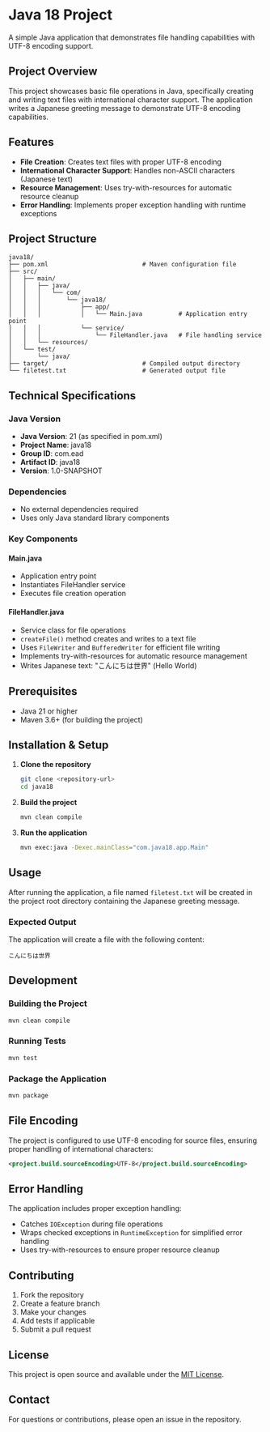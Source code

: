 # Java 18 Project

A simple Java application that demonstrates file handling capabilities with UTF-8 encoding support.

## Project Overview

This project showcases basic file operations in Java, specifically creating and writing text files with international character support. The application writes a Japanese greeting message to demonstrate UTF-8 encoding capabilities.

## Features

- **File Creation**: Creates text files with proper UTF-8 encoding
- **International Character Support**: Handles non-ASCII characters (Japanese text)
- **Resource Management**: Uses try-with-resources for automatic resource cleanup
- **Error Handling**: Implements proper exception handling with runtime exceptions

## Project Structure

```
java18/
├── pom.xml                          # Maven configuration file
├── src/
│   ├── main/
│   │   ├── java/
│   │   │   └── com/
│   │   │       └── java18/
│   │   │           ├── app/
│   │   │           │   └── Main.java          # Application entry point
│   │   │           └── service/
│   │   │               └── FileHandler.java   # File handling service
│   │   └── resources/
│   └── test/
│       └── java/
├── target/                          # Compiled output directory
└── filetest.txt                     # Generated output file
```

## Technical Specifications

### Java Version
- **Java Version**: 21 (as specified in pom.xml)
- **Project Name**: java18
- **Group ID**: com.ead
- **Artifact ID**: java18
- **Version**: 1.0-SNAPSHOT

### Dependencies
- No external dependencies required
- Uses only Java standard library components

### Key Components

#### Main.java
- Application entry point
- Instantiates FileHandler service
- Executes file creation operation

#### FileHandler.java
- Service class for file operations
- `createFile()` method creates and writes to a text file
- Uses `FileWriter` and `BufferedWriter` for efficient file writing
- Implements try-with-resources for automatic resource management
- Writes Japanese text: "こんにちは世界" (Hello World)

## Prerequisites

- Java 21 or higher
- Maven 3.6+ (for building the project)

## Installation & Setup

1. **Clone the repository**
   ```bash
   git clone <repository-url>
   cd java18
   ```

2. **Build the project**
   ```bash
   mvn clean compile
   ```

3. **Run the application**
   ```bash
   mvn exec:java -Dexec.mainClass="com.java18.app.Main"
   ```

## Usage

After running the application, a file named `filetest.txt` will be created in the project root directory containing the Japanese greeting message.

### Expected Output
The application will create a file with the following content:
```
こんにちは世界
```

## Development

### Building the Project
```bash
mvn clean compile
```

### Running Tests
```bash
mvn test
```

### Package the Application
```bash
mvn package
```

## File Encoding

The project is configured to use UTF-8 encoding for source files, ensuring proper handling of international characters:

```xml
<project.build.sourceEncoding>UTF-8</project.build.sourceEncoding>
```

## Error Handling

The application includes proper exception handling:
- Catches `IOException` during file operations
- Wraps checked exceptions in `RuntimeException` for simplified error handling
- Uses try-with-resources to ensure proper resource cleanup

## Contributing

1. Fork the repository
2. Create a feature branch
3. Make your changes
4. Add tests if applicable
5. Submit a pull request

## License

This project is open source and available under the [MIT License](LICENSE).

## Contact

For questions or contributions, please open an issue in the repository. 